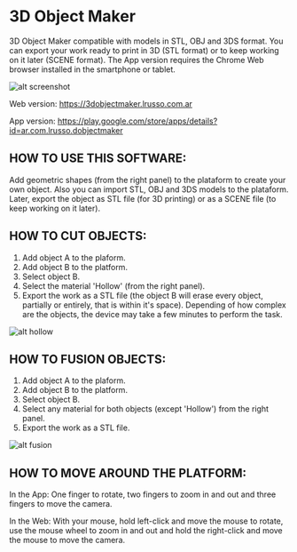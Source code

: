 # 3D Object Maker

3D Object Maker compatible with models in STL, OBJ and 3DS format. You can export your work ready to print in 3D (STL format) or to keep working on it later (SCENE format). The App version requires the Chrome Web browser installed in the smartphone or tablet.

![alt screenshot](https://raw.githubusercontent.com/lrusso/3DObjectMaker/master/3DObjectMaker.png)

Web version: https://3dobjectmaker.lrusso.com.ar

App version: https://play.google.com/store/apps/details?id=ar.com.lrusso.dobjectmaker

## HOW TO USE THIS SOFTWARE:

Add geometric shapes (from the right panel) to the plataform to create your own object. Also you can import STL, OBJ and 3DS models to the plataform. Later, export the object as STL file (for 3D printing) or as a SCENE file (to keep working on it later).

## HOW TO CUT OBJECTS:

1) Add object A to the plaform.
2) Add object B to the platform.
3) Select object B.
4) Select the material 'Hollow' (from the right panel).
5) Export the work as a STL file (the object B will erase every object, partially or entirely, that is within it's space). Depending of how complex are the objects, the device may take a few minutes to perform the task.

![alt hollow](https://raw.githubusercontent.com/lrusso/3DObjectMaker/master/3DObjectMakerHollow.png)

## HOW TO FUSION OBJECTS:

1) Add object A to the plaform.
2) Add object B to the platform.
3) Select object B.
4) Select any material for both objects (except 'Hollow') from the right panel.
5) Export the work as a STL file.

![alt fusion](https://raw.githubusercontent.com/lrusso/3DObjectMaker/master/3DObjectMakerFusion.png)

## HOW TO MOVE AROUND THE PLATFORM:

In the App: One finger to rotate, two fingers to zoom in and out and three fingers to move the camera.

In the Web: With your mouse, hold left-click and move the mouse to rotate, use the mouse wheel to zoom in and out and hold the right-click and move the mouse to move the camera.
